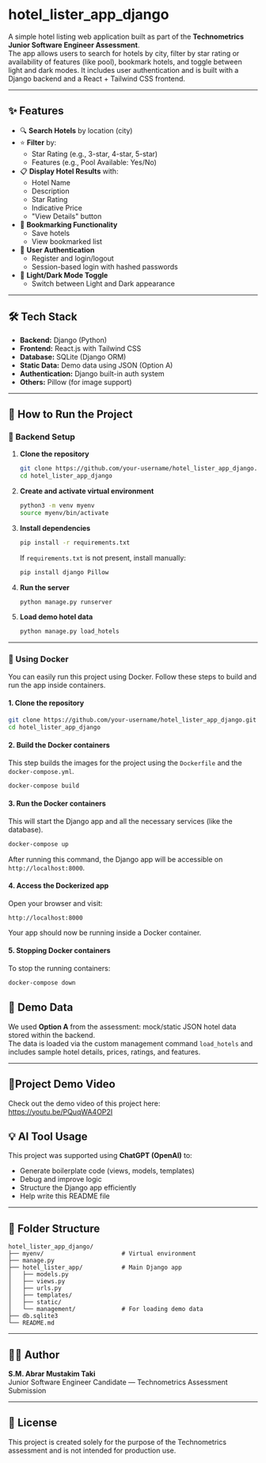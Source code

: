 # hotel_lister_app_django

A simple hotel listing web application built as part of the **Technometrics Junior Software Engineer Assessment**.  
The app allows users to search for hotels by city, filter by star rating or availability of features (like pool), bookmark hotels, and toggle between light and dark modes. It includes user authentication and is built with a Django backend and a React + Tailwind CSS frontend.

---

## ✨ Features

- 🔍 **Search Hotels** by location (city)
- ⭐ **Filter** by:
  - Star Rating (e.g., 3-star, 4-star, 5-star)
  - Features (e.g., Pool Available: Yes/No)
- 📋 **Display Hotel Results** with:
  - Hotel Name
  - Description
  - Star Rating
  - Indicative Price
  - "View Details" button
- 🔖 **Bookmarking Functionality**
  - Save hotels
  - View bookmarked list
- 👤 **User Authentication**
  - Register and login/logout
  - Session-based login with hashed passwords
- 🎨 **Light/Dark Mode Toggle**
  - Switch between Light and Dark appearance

---

## 🛠️ Tech Stack

- **Backend:** Django (Python)
- **Frontend:** React.js with Tailwind CSS
- **Database:** SQLite (Django ORM)
- **Static Data:** Demo data using JSON (Option A)
- **Authentication:** Django built-in auth system
- **Others:** Pillow (for image support)

---

## 🚀 How to Run the Project

### 🧱 Backend Setup

1. **Clone the repository**
   ```bash
   git clone https://github.com/your-username/hotel_lister_app_django.git
   cd hotel_lister_app_django
   ```

2. **Create and activate virtual environment**
   ```bash
   python3 -m venv myenv
   source myenv/bin/activate
   ```

3. **Install dependencies**
   ```bash
   pip install -r requirements.txt
   ```
   If `requirements.txt` is not present, install manually:
   ```bash
   pip install django Pillow
   ```

4. **Run the server**
   ```bash
   python manage.py runserver
   ```

5. **Load demo hotel data**
   ```bash
   python manage.py load_hotels
   ```

---


### 🐳 Using Docker

You can easily run this project using Docker. Follow these steps to build and run the app inside containers.

#### 1. **Clone the repository**
   ```bash
   git clone https://github.com/your-username/hotel_lister_app_django.git
   cd hotel_lister_app_django
   ```

#### 2. **Build the Docker containers**
   This step builds the images for the project using the `Dockerfile` and the `docker-compose.yml`.
   ```bash
   docker-compose build
   ```

#### 3. **Run the Docker containers**
   This will start the Django app and all the necessary services (like the database).
   ```bash
   docker-compose up
   ```

   After running this command, the Django app will be accessible on `http://localhost:8000`.

#### 4. **Access the Dockerized app**
   Open your browser and visit:
   ```
   http://localhost:8000
   ```

   Your app should now be running inside a Docker container.

#### 5. **Stopping Docker containers**
   To stop the running containers:
   ```bash
   docker-compose down
   ```

## 🧪 Demo Data

We used **Option A** from the assessment: mock/static JSON hotel data stored within the backend.  
The data is loaded via the custom management command `load_hotels` and includes sample hotel details, prices, ratings, and features.

---

## 🎥Project Demo Video  
Check out the demo video of this project here:  
https://youtu.be/PQuqWA4OP2I


## 💡 AI Tool Usage

This project was supported using **ChatGPT (OpenAI)** to:
- Generate boilerplate code (views, models, templates)
- Debug and improve logic
- Structure the Django app efficiently
- Help write this README file

---

## 📂 Folder Structure

```
hotel_lister_app_django/
├── myenv/                      # Virtual environment
├── manage.py
├── hotel_lister_app/           # Main Django app
│   ├── models.py
│   ├── views.py
│   ├── urls.py
│   ├── templates/
│   ├── static/
│   └── management/             # For loading demo data
├── db.sqlite3
└── README.md
```

---

## 🧑‍💻 Author

**S.M. Abrar Mustakim Taki**  
Junior Software Engineer Candidate — Technometrics Assessment Submission

---

## 📎 License

This project is created solely for the purpose of the Technometrics assessment and is not intended for production use.
